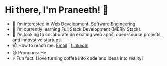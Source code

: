 # Hi there, I'm Praneeth! 👋

- 👀 I’m interested in Web Development, Software Engineering.
- 🌱 I’m currently learning Full Stack Development (MERN Stack).
- 💞️ I’m looking to collaborate on exciting web apps, open-source projects, and innovative startups.
- 📫 How to reach me: [Email](mailto:praneethummadisetty@gmail.com) |
     [LinkedIn](https://www.linkedin.com/in/ummadisetty-praneeth)
- 😄 Pronouns: He
- ⚡ Fun fact: I love turning coffee into code and ideas into reality!

